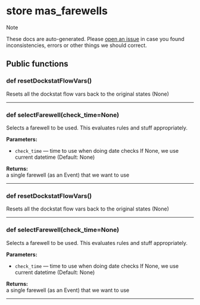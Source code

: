 # store mas_farewells

> [!NOTE]
> These docs are auto-generated. Please [open an issue](https://github.com/Friends-of-Monika/mas-docs/issues/new)
> in case you found inconsistencies, errors or other things we should correct.

## Public functions

### def resetDockstatFlowVars()

Resets all the dockstat flow vars back to the original states (None)

---

### def selectFarewell(check_time=None)

Selects a farewell to be used. This evaluates rules and stuff appropriately.

**Parameters:**
- `check_time` &mdash; time to use when doing date checks If None, we use current datetime (Default: None)


**Returns:**<br>
a single farewell (as an Event) that we want to use

---

### def resetDockstatFlowVars()

Resets all the dockstat flow vars back to the original states (None)

---

### def selectFarewell(check_time=None)

Selects a farewell to be used. This evaluates rules and stuff appropriately.

**Parameters:**
- `check_time` &mdash; time to use when doing date checks If None, we use current datetime (Default: None)


**Returns:**<br>
a single farewell (as an Event) that we want to use

---

